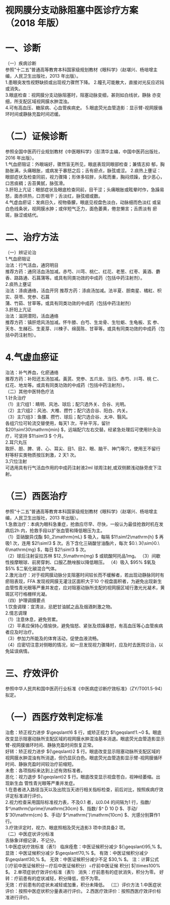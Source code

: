# 视网膜分支动脉阻塞中医诊疗方案 （2018 年版）  
# 一、诊断  
（一）疾病诊断  
参照“十二五”普通高等教育本科国家级规划教材《眼科学》（赵堪兴、杨培增主编，人民卫生出版社，2013 年出版）。  
1.患眼突发性视野缺损或出现视力骤然下降。 2.瞳孔可能散大，直接对光反应迟钝或消失。  
3.眼底检查：视网膜分支动脉阻塞时，阻塞动脉变细，甚则如白线状，静脉 亦变细，所支配区域视网膜水肿混浊。  
4.可有高血压、糖尿病、心血管疾病史。 5.眼底荧光血管造影：显示臂-视网膜循环时间或静脉充盈时间迟缓。  
# （二）证候诊断  
参照全国中医药行业规划教材《中医眼科学》（彭清华主编，中国中医药出版社，2016 年出版）。  
1.气血瘀阻证：外眼端好，骤然盲无所见，眼底表现同眼部检查；兼情志抑 郁，胸胁胀满，头痛眼胀，或病发于暴怒之后；舌有瘀点，脉弦或涩。 2.痰热上壅证：眼部症状及检查同前，视力骤降；形体多较胖，头眩而重，胸闷烦躁，食少恶心，口苦痰稠；舌苔黄腻，脉弦滑。  
3.肝阳上亢证：眼部症状及眼底检查同前，目干涩；头痛眼胀或眩晕时作，急躁易怒，面赤烘热，口苦咽干；舌淡红，脉弦细或数。  
4.气虚血瘀证：发病日久，视物昏朦，眼底见视盘色淡白，动脉细而色淡红 或呈白色线条状，视网膜水肿；或伴短气乏力，面色萎黄，倦怠懒言；舌质淡有 瘀斑，脉涩或结代。  
# 二、治疗方法  
（一）辨证论治  
1.气血瘀阻证  
治法：行气活血，通窍明目  
推荐方药：通窍活血汤加减。赤芍、川芎、桃仁、红花、老葱、红枣、黃酒、麝香、路路通、石菖蒲等。或具有同类功效的中成药（包括中药注射剂）。  
2.痰热上壅证  
治法：涤痰通络，活血开窍  推荐方药：涤痰汤加减。法半夏、胆南星、橘紅、枳实、茯苓、党参、石菖  
蒲、竹茹、甘草等。或具有同类功效的中成药（包括中药注射剂）  
3.肝阳上亢证  
治法：滋阴潜阳，活血通络  
推荐方药：镇肝熄风汤加减。怀牛膝、白芍、生龙骨、生牡蛎、生龟板、玄 参、天冬、生赭石、生麦芽、川楝子、绵茵陈、甘草等。或具有同类功效的中成药（包括中药注射剂）。  
# 4.气虚血瘀证  
治法：补气养血，化瘀通络  
推荐方药：补阳还五汤加减。黃芪、党参、五爪龙、当归、赤芍、川芎、桃 仁、红花、地龙等。或具有同类功效的中成药（包括中药注射剂）。  
（二）其他中医特色疗法  
1.针灸治疗  
（1）主穴组1：睛明、风池、球后；配穴选外关、合谷、光明。  
（2）主穴组2：风池、大椎、攒竹；配穴选合谷、阳白、内关。  
（3）主穴组3：鱼腰、攒竹、球后；配穴选合谷、太冲、翳风。  
各组穴位可轮流交替使用，每天1 次，平补平泻，留针 $20\!\sim\!30\mathrm{min} $，远端配穴左右交替。经紧急处理后可使用针灸治疗，可坚持 $1\!\sim\!3 $ 个月。  
2.耳穴丸压  
取肝、胆、脾、肾、心、耳尖、目1、目2、眼、脑干、神门等穴，使用王不留行籽等籽实类物质按压刺激，2 天1 次。  
3.穴位注射  
可选用具有行气活血作用的中成药注射液2ml 球周注射,或双侧颞浅动脉旁皮下注射。  
# （三）西医治疗  
参照“十二五”普通高等教育本科国家级规划教材《眼科学》（赵堪兴、杨培增主编，人民卫生出版社，2013 年出版）。  
1.急救治疗：本病为眼科急重症，抢救应尽早、尽快，一般认为最佳抢救时机在发病后2h 内，抢救手段以扩张血管和降低眼压为主。  
（1）亚硝酸异戊酯 $0,\,2\mathrm{mL} $ 吸入，每隔 $1\!\sim\!2\mathrm{h} $ 再吸1 次，连用 $2\!\sim\!3 $ 次。舌下含化三硝酸甘油酯片，每次 $0.\ 3{\sim}0.\ 6\mathrm{mg} $，每日 $2\!\sim\!3 $ 次。  
（2）球后注射妥拉苏林 $12.\,5\mathrm{mg} $ 或硫酸阿托品1mg。 （3）间歇性按摩眼球、前房穿刺、口服乙酰唑胺以降低眼压。 （4）吸入 $95\% $氧及 $5\% $二氧化碳混合气体。  
2.激光治疗：对于视网膜动脉分支阻塞时间较长而不缓解者，若出现动静脉同时有瘀阻表现，FFA 发现视网膜无灌注区面积大于10 个视盘面积者，为避免出现新生血管性青光眼等严重并发症，应对阻塞动脉所支配的视网膜区域行激光光凝术，黄斑区可行格栅样光凝。  
（四）护理调摄要点  
1.饮食调理：宜清淡，忌肥甘油腻之品及烟酒刺激之物。  
2.情志调理  
（1）注意休息，避免劳累。  
（2）平素应保持心情愉快，避免恼怒、紧张及烦躁暴怒，有高血压等心血管疾病者应及时治疗。  
（3）参加力所能及的体育活动，促使血液流畅。  
（4）应密切注意对侧眼的情况，如一旦发现视力骤降时，应及时去医院诊治，以免延误病情。  
# 三、疗效评价  
参照中华人民共和国中医药行业标准《中医病症诊断疗效标准》（ZY/T001.5-94）拟定。  
# （一）西医疗效判定标准  
治愈：矫正视力进步 $\geqslant\!6 $ 行，或矫正视力 $\!\geqslant\!1.~0 $。眼底改变显示阻塞动脉所支配区域的视网膜水肿混浊基本消退。眼底荧光血管造影显示臂-视网膜循环时间、静脉充盈时间恢复正常。  
好转：矫正视力进步 ${\geqslant}2 $ 行。眼底改变显示阻塞动脉所支配区域的视网膜水肿混浊有所消退，但仍显灰白色。眼底荧光血管造影显示臂-视网膜循环时间、静脉充盈时间较治疗前缩短。  
未愈：各项指标来达到上述有效标准者。  
恶化：视力退步 ${\geqslant}2 $  行。眼底改变显示视盘苍白，视神经萎缩。出现新生血 管性青光眼等严重并发症。  
1.在患者进入路径当天以及出院当天进行相关指标检查，前后对比，按照疾病疗效评定标准进行评价。  
2.视力检查采用国际标准视力表，不及0.1 者，以0.04 的间隔为1 行，指数/ $^\mathrm{\prime}\mathrm{30cm} $、指数/ $^ Ḋ 10 Ḍ $、手动/ $'30\mathrm{cm} $、手动/ $^\mathrm{'}\mathrm{10cm} $、光感分别算作1 行。  
3.疗效评定时，视力、眼底照相及荧光造影3 项中须具备2 项。  
（二）中医症状评分标准  
舌脉象详细记录，不记分。  
1.中医症状疗效标准（表1） 临床痊愈：中医证候积分减少 ${\geqslant}95\,\% $。 显效：中医证候积分减少 $\geqslant\!70\,\% $。 有效：中医证候积分减少 $\geqslant\!30\,\% $。 无效：中医证候积分减少不足 $30\,\% $。 注：计算公式[（疗前中医证候积分－疗后中医证候积分）÷疗前中医证候 积分] $|\times100\% $。 2.单项症状疗效评价标准（表1） 消失：疗前患有的症状消失，积分为零。 好转：疗前患有的症状减轻，积分降低，但不为零。  
无效：疗前患有的症状未减轻或加重，积分未降低。 （三）评价方法 1.中医症状评价：按照中医症状积分量表进行评价。 2.西医疗效评价：按照西医疗效评价标准进行评价。  